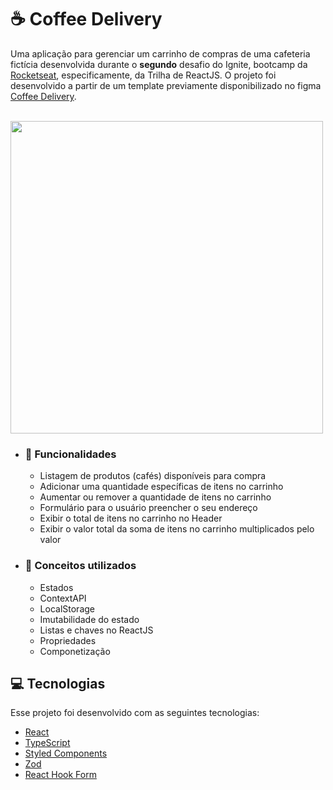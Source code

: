 # ☕ Coffee Delivery 

Uma aplicação para gerenciar um carrinho de compras de uma cafeteria fictícia desenvolvida durante o <strong>segundo</strong> desafio do Ignite, bootcamp 
da [Rocketseat](https://www.rocketseat.com.br/ "Site da rocketseat"), especificamente, da Trilha de ReactJS. O projeto foi desenvolvido a partir de um template 
previamente disponibilizado no figma [Coffee Delivery](https://www.figma.com/file/5yT9ZzZmRQRS4yivGGB3pl/Coffee-Delivery/duplicate "Template do Coffee Delivery").

&nbsp;&nbsp;&nbsp;&nbsp;&nbsp;&nbsp;&nbsp;&nbsp;&nbsp;&nbsp;&nbsp;&nbsp;&nbsp;&nbsp;&nbsp;&nbsp;&nbsp;&nbsp;&nbsp;&nbsp;&nbsp;&nbsp;&nbsp;&nbsp;&nbsp;&nbsp;&nbsp;&nbsp;&nbsp;&nbsp;&nbsp;&nbsp;&nbsp;&nbsp;&nbsp;&nbsp;&nbsp;&nbsp;&nbsp;&nbsp;&nbsp;&nbsp;&nbsp;&nbsp;&nbsp;&nbsp;&nbsp;&nbsp;&nbsp;&nbsp;&nbsp;&nbsp;&nbsp;&nbsp;<img src="https://user-images.githubusercontent.com/82176047/196312189-df51aa94-fb81-44fc-a375-01ad629c1549.png" width="500"/>

<ul>
  <li><h3>🔧 Funcionalidades</h3></li>
  <ul>
    <li>Listagem de produtos (cafés) disponíveis para compra</li>
    <li>Adicionar uma quantidade específicas de itens no carrinho</li>
    <li>Aumentar ou remover a quantidade de itens no carrinho</li>
    <li>Formulário para o usuário preencher o seu endereço</li>
    <li>Exibir o total de itens no carrinho no Header</li>
    <li>Exibir o valor total da soma de itens no carrinho multiplicados pelo valor</li>
  </ul>
  
  <li><h3>🧪 Conceitos utilizados</h3></li>
  <ul>
    <li>Estados</li>
    <li>ContextAPI</li>
    <li>LocalStorage</li>
    <li>Imutabilidade do estado</li>
    <li>Listas e chaves no ReactJS</li>
    <li>Propriedades</li>
    <li>Componetização</li>
  </ul>
 </ul>
 
 ## 💻 Tecnologias
Esse projeto foi desenvolvido com as seguintes tecnologias:

- [React](https://reactjs.org/)
- [TypeScript](https://www.typescriptlang.org)
- [Styled Components](https://styled-components.com)
- [Zod](https://zod.dev/)
- [React Hook Form](https://react-hook-form.com/)
